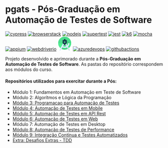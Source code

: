 # pgats - Pós-Graduação em Automação de Testes de Software

<p align="left">
<a href="https://www.cypress.io/" target="_blank" rel="noreferrer"> <img src="https://avatars.githubusercontent.com/u/8908513?s=200&v=4" alt="cypress" width="45" height="45"/></a> 
<a href="https://www.browserstack.com/" target="_blank" rel="noreferrer"> <img src="https://avatars.githubusercontent.com/u/1119453?s=200&v=4" alt="browserstack" width="45" height="45"/></a>
<a href="https://nodejs.org/en" target="_blank" rel="noreferrer"> <img src="https://avatars.githubusercontent.com/u/9950313?s=200&v=4" alt="nodejs" width="45" height="45"/></a>
<a href="https://github.com/ladjs/supertest" target="_blank" rel="noreferrer"> <img src="https://github.com/user-attachments/assets/7020276c-9e4a-43f1-a3d2-18a93aa53f9b" alt="supertest" width="45" height="45"/></a>
<a href="https://jestjs.io/pt-BR/" target="_blank" rel="noreferrer"> <img src="https://avatars.githubusercontent.com/u/103283236?s=200&v=4" alt="jest" width="45" height="45"/></a>
<a href="https://k6.io/" target="_blank" rel="noreferrer"> <img src="https://github.com/user-attachments/assets/77617d86-d838-4afa-9d6d-12837251bfff" alt="k6" width="45" height="45"/></a>
<a href="https://mochajs.org/" target="_blank" rel="noreferrer"> <img src="https://avatars.githubusercontent.com/u/8770005?s=200&v=4" alt="mocha" width="45" height="45"/></a> 
<a href="https://appium.io/" target="_blank" rel="noreferrer"> <img src="https://avatars.githubusercontent.com/u/3221291?s=200&v=4" alt="appium" width="45" height="45"/></a> 
<a href="https://webdriver.io/" target="_blank" rel="noreferrer"> <img src="https://avatars.githubusercontent.com/u/6512473?s=200&v=4" alt="webdriverio" width="45" height="45"/></a> 
<a href="https://developer.android.com/studio?hl=pt-br" target="_blank" rel="noreferrer"> <img src="https://raw.githubusercontent.com/github/explore/44926f43f6a0d183b5965bebd1e77069ab00c26a/topics/android-studio/android-studio.png" alt="androidstudio" width="45" height="45"/></a> 
<a href="https://azure.microsoft.com/pt-br/products/devops" target="_blank" rel="noreferrer"> <img src="https://github.com/user-attachments/assets/491bb04e-8cc9-44a4-a6eb-194224a3333a" alt="azuredevops" width="45" height="45"/></a>
<a href="https://github.com/features/actions" target="_blank" rel="noreferrer"> <img src="https://github.com/user-attachments/assets/c185fd3b-4411-4596-ab72-6f2c740f4bf8" alt="githubactions" width="70" height="50"/></a> 
</p>

Projeto desenvolvido e aprimorado durante a **Pós-Graduação em Automação de Testes de Software**. As pastas do repositório correspondem aos módulos do curso.

#### Repositórios utilizados para exercitar durante a Pós:
- Módulo 1: Fundamentos em Automação em Teste de Software
- Módulo 2: Algorítmos e Lógica da Programação
- [Módulo 3: Programacao para Automação de Testes](https://github.com/marcoslott/pgats/tree/main/M3_ProgramacaoParaAutomacaodeTestes)
- [Módulo 4: Automação de Testes em Mobile](https://github.com/marcoslott/pgats/tree/main/M4_AutomacaoDeTestesEmMobile)
- [Módulo 5: Automação de Testes em API Rest](https://github.com/marcoslott/pgats/tree/main/M5_AutomacaoDeTestesEmAPIRest)
- [Módulo 6: Automação de Testes em Web](https://github.com/marcoslott/pgats/tree/main/M6_AutomacaoDeTestesEmWeb)
- Módulo 7: Automação de Testes em Desktop
- [Módulo 8: Automação de Testes de Performance](https://github.com/marcoslott/pgats/tree/main/M8_AutomacaoDeTestesDePerformance)
- [Módulo 9: Integração Contínua e Testes Automatizados](https://github.com/marcoslott/pgats/tree/main/M9_IntegracaoContinuaETestesAutomatizados)
- [Extra: Desafios Extras - TDD](https://github.com/marcoslott/pgats/tree/main/EXTRA_desafios)